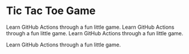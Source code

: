 # Tic Tac Toe Game

Learn GitHub Actions through a fun little game.
Learn GitHub Actions through a fun little game.
Learn GitHub Actions through a fun little game.

Learn GitHub Actions through a fun little game.
